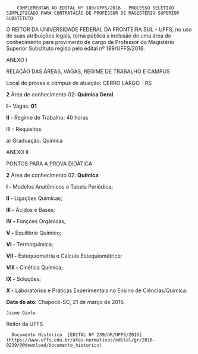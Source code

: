         COMPLEMENTAR AO EDITAL Nº 189/UFFS/2016 - PROCESSO SELETIVO SIMPLIFICADO PARA CONTRATAÇÃO DE PROFESSOR DE MAGISTÉRIO SUPERIOR SUBSTITUTO  

O REITOR DA UNIVERSIDADE FEDERAL DA FRONTEIRA SUL - UFFS, no uso de suas atribuições legais, torna pública a inclusão de uma área de conhecimento para provimento de cargo de Professor do Magistério Superior Substituto regido pelo edital nº 189/UFFS/2016.

  

 ANEXO I

 RELAÇÃO DAS ÁREAS, VAGAS, REGIME DE TRABALHO E CAMPUS

 Local de provas e *campus* de atuação: CERRO LARGO - RS

 **2** Área de conhecimento 02: **Química Geral**

 **I -** Vagas: **01**

 **II -** Regime de Trabalho: 40 horas

 III - Requisitos:

 a) Graduação: Química

  

 ANEXO II

 PONTOS PARA A PROVA DIDÁTICA

 **2** Área de conhecimento 02: **Química**

 **I -** Modelos Anatômicos e Tabela Periódica;

 **II -** Ligações Químicas;

 **III -** Ácidos e Bases;

 **IV -** Funções Orgânicas;

 **V -** Equilíbrio Químico;

 **VI -** Termoquímica;

 **VII -** Estequiometria e Cálculo Estequiométrico;

 **VIII -** Cinética Química;

 **IX -** Soluções;

 **X -** Laboratórios e Práticas Experimentais no Ensino de Ciências/Química.

  

   **Data do ato:** Chapecó-SC, 21 de março de 2016.   
 

    Jaime Giolo   
 Reitor da UFFS 

      Documento Histórico  [EDITAL Nº 239/GR/UFFS/2016](https://www.uffs.edu.br/atos-normativos/edital/gr/2016-0239/@@download/documento_historico)     
      